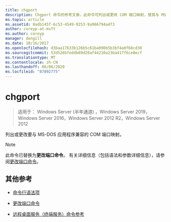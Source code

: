 ```yaml
---
title: chgport
description: Chgport 命令的参考文章，此命令可列出或更改 COM 端口映射，使其与 MS-DOS 应用程序兼容。
ms.topic: article
ms.assetid: 8adb145f-6c53-4549-9253-9a966794a4f3
author: coreyp-at-msft
ms.author: coreyp
manager: dongill
ms.date: 10/16/2017
ms.openlocfilehash: d3baa17633b126b5c61ba090b5b3bf4a0fb8cd38
ms.sourcegitcommit: 53d526bfeddb89d28af44210a23ba417f6ce0ecf
ms.translationtype: MT
ms.contentlocale: zh-CN
ms.lasthandoff: 08/06/2020
ms.locfileid: "87892775"
---
```

# <a name="chgport"></a>chgport

> 适用于： Windows Server (半年通道) ，Windows Server 2019，Windows Server 2016，Windows Server 2012 R2，Windows Server 2012

列出或更改要与 MS-DOS 应用程序兼容的 COM 端口映射。

> [!NOTE]
> 此命令已替换为**更改端口命令**。 有关详细信息（包括语法和参数详细信息），请参阅[更改端口命令](change-port.md)。

## <a name="additional-references"></a>其他参考

- [命令行语法项](command-line-syntax-key.md)

- [更改端口命令](change-port.md)

- [远程桌面服务（终端服务）命令参考](remote-desktop-services-terminal-services-command-reference.md)
